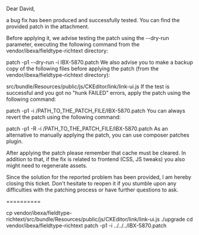 Dear David,

a bug fix has been produced and successfully tested. You can find the provided patch in the attachment.

Before applying it, we advise testing the patch using the --dry-run parameter, executing the following command from the vendor/ibexa/fieldtype-richtext directory:

patch -p1 --dry-run -i IBX-5870.patch
We also advise you to make a backup copy of the following files before applying the patch (from the vendor/ibexa/fieldtype-richtext directory):

src/bundle/Resources/public/js/CKEditor/link/link-ui.js
If the test is successful and you got no "hunk FAILED" errors, apply the patch using the following command:

patch -p1 -i /PATH_TO_THE_PATCH_FILE/IBX-5870.patch
You can always revert the patch using the following command:

patch -p1 -R -i /PATH_TO_THE_PATCH_FILE/IBX-5870.patch
As an alternative to manually applying the patch, you can use composer patches plugin.

After applying the patch please remember that cache must be cleared. In addition to that, if the fix is related to frontend (CSS, JS tweaks) you also might need to regenerate assets.

Since the solution for the reported problem has been provided, I am hereby closing this ticket. Don't hesitate to reopen it if you stumble upon any difficulties with the patching process or have further questions to ask.

==========

cp vendor/ibexa/fieldtype-richtext/src/bundle/Resources/public/js/CKEditor/link/link-ui.js ./upgrade
cd vendor/ibexa/fieldtype-richtext
patch -p1 -i ../../../IBX-5870.patch